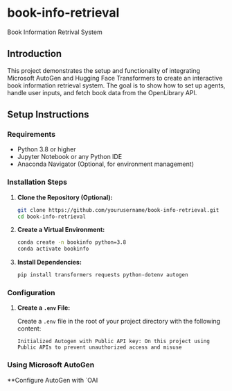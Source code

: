 # book-info-retrieval
Book Information Retrival System
## Introduction

This project demonstrates the setup and functionality of integrating Microsoft AutoGen and Hugging Face Transformers to create an interactive book information retrieval system. The goal is to show how to set up agents, handle user inputs, and fetch book data from the OpenLibrary API.

## Setup Instructions

### Requirements

- Python 3.8 or higher
- Jupyter Notebook or any Python IDE
- Anaconda Navigator (Optional, for environment management)

### Installation Steps

1. **Clone the Repository (Optional):**
    ```bash
    git clone https://github.com/yourusername/book-info-retrieval.git
    cd book-info-retrieval
    ```

2. **Create a Virtual Environment:**
    ```bash
    conda create -n bookinfo python=3.8
    conda activate bookinfo
    ```

3. **Install Dependencies:**
    ```bash
    pip install transformers requests python-dotenv autogen
    ```

### Configuration

1. **Create a `.env` File:**

    Create a `.env` file in the root of your project directory with the following content:

    ```
   Initialized Autogen with Public API key: On this project using Public APIs to prevent unauthorized access and misuse
    ```

### Using Microsoft AutoGen

**Configure AutoGen with `OAI




